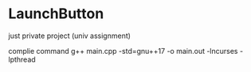 # LaunchButton

just private project (univ assignment)

complie command
g++ main.cpp -std=gnu++17 -o main.out -lncurses -lpthread
